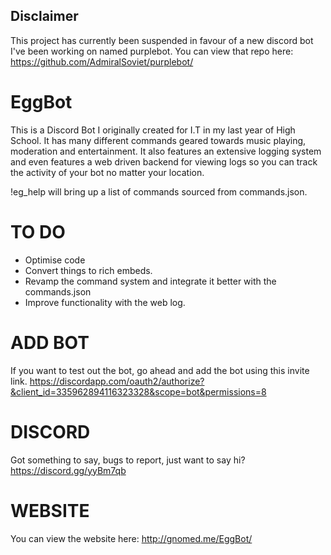 ## Disclaimer
This project has currently been suspended in favour of a new discord bot I've been working on named purplebot. You can view that repo here: https://github.com/AdmiralSoviet/purplebot/
# EggBot
This is a Discord Bot I originally created for I.T in my last year of High School. It has many different commands geared towards music playing, moderation and entertainment. It also features an extensive logging system and even features a web driven backend for viewing logs so you can track the activity of your bot no matter your location.

!eg_help will bring up a list of commands sourced from commands.json.

# TO DO
- Optimise code
- Convert things to rich embeds.
- Revamp the command system and integrate it better with the commands.json
- Improve functionality with the web log.

# ADD BOT
If you want to test out the bot, go ahead and add the bot using this invite link. https://discordapp.com/oauth2/authorize?&client_id=335962894116323328&scope=bot&permissions=8

# DISCORD
Got something to say, bugs to report, just want to say hi?
https://discord.gg/yyBm7qb

# WEBSITE
You can view the website here:
http://gnomed.me/EggBot/
